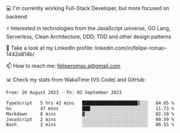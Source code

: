 💻 I'm currently working Full-Stack Developer, but more focused on backend

⚡ Interested in technologies from the JavaScript universe, GO Lang, Serverless, Clean Architecture, DDD, TDD and other design patterns

👥 Take a look at my LinkedIn profile: linkedin.com/in/felipe-romao-1442a814b/

📫 How to reach me: feliperomao.a@gmail.com

📊 Check my stats from WakaTime (VS Code) and GitHub:

<!--START_SECTION:waka-->

```txt
From: 26 August 2023 - To: 02 September 2023

TypeScript   5 hrs 42 mins   █████████████████████▒░░░   84.85 %
Go           47 mins         ███░░░░░░░░░░░░░░░░░░░░░░   11.73 %
Markdown     8 mins          ▓░░░░░░░░░░░░░░░░░░░░░░░░   02.10 %
JavaScript   2 mins          ░░░░░░░░░░░░░░░░░░░░░░░░░   00.59 %
Bash         2 mins          ░░░░░░░░░░░░░░░░░░░░░░░░░   00.55 %
```

<!--END_SECTION:waka-->
